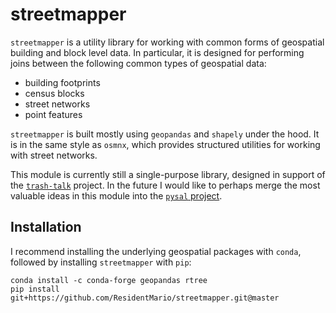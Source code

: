 # streetmapper

`streetmapper` is a utility library for working with common forms of geospatial building and block level data. In particular, it is designed for performing joins between the following common types of geospatial data:

* building footprints
* census blocks
* street networks
* point features

`streetmapper` is built mostly using `geopandas` and `shapely` under the hood. It is in the same style as `osmnx`, which provides structured utilities for working with street networks.

This module is currently still a single-purpose library, designed in support of the [`trash-talk`](https://github.com/ResidentMario/trash-talk) project. In the future I would like to perhaps merge the most valuable ideas in this module into the [`pysal` project](https://pysal-spaghetti.readthedocs.io/en/latest/).

## Installation

I recommend installing the underlying geospatial packages with `conda`, followed by installing `streetmapper` with `pip`:

```
conda install -c conda-forge geopandas rtree
pip install git+https://github.com/ResidentMario/streetmapper.git@master
```